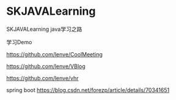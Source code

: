 # SKJAVALearning
SKJAVALearning java学习之路


学习Demo

https://github.com/lenve/CoolMeeting

https://github.com/lenve/VBlog


https://github.com/lenve/vhr

spring boot
https://blog.csdn.net/forezp/article/details/70341651
